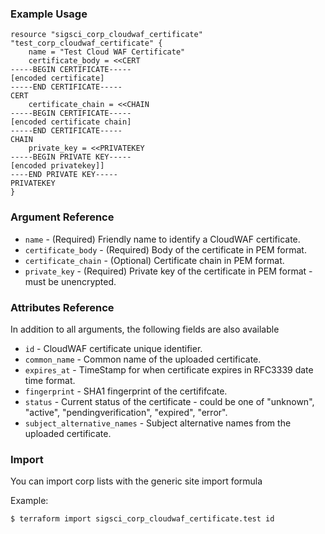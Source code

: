 ### Example Usage

```hcl-terraform
resource "sigsci_corp_cloudwaf_certificate" "test_corp_cloudwaf_certificate" {
    name = "Test Cloud WAF Certificate"
    certificate_body = <<CERT
-----BEGIN CERTIFICATE-----
[encoded certificate]
-----END CERTIFICATE-----
CERT
    certificate_chain = <<CHAIN
-----BEGIN CERTIFICATE-----
[encoded certificate chain]
-----END CERTIFICATE-----
CHAIN
    private_key = <<PRIVATEKEY
-----BEGIN PRIVATE KEY-----
[encoded privatekey]]
----END PRIVATE KEY-----
PRIVATEKEY
}
```

### Argument Reference
- `name` - (Required) Friendly name to identify a CloudWAF certificate.
- `certificate_body` - (Required) Body of the certificate in PEM format.
- `certificate_chain` - (Optional) Certificate chain in PEM format.
- `private_key` - (Required) Private key of the certificate in PEM format - must be unencrypted.

### Attributes Reference
In addition to all arguments, the following fields are also available
- `id` - CloudWAF certificate unique identifier.
- `common_name` - Common name of the uploaded certificate.
- `expires_at` - TimeStamp for when certificate expires in RFC3339 date time format.
- `fingerprint` - SHA1 fingerprint of the certififcate.
- `status` - Current status of the certificate - could be one of "unknown", "active", "pendingverification", "expired", "error".
- `subject_alternative_names` - Subject alternative names from the uploaded certificate.

### Import
You can import corp lists with the generic site import formula

Example:
```shell script
$ terraform import sigsci_corp_cloudwaf_certificate.test id
```
